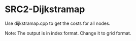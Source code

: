 # SRC2-Dijkstramap

Use dijkstramap.cpp to get the costs for all nodes.

Note: The output is in index format. Change it to grid format.
